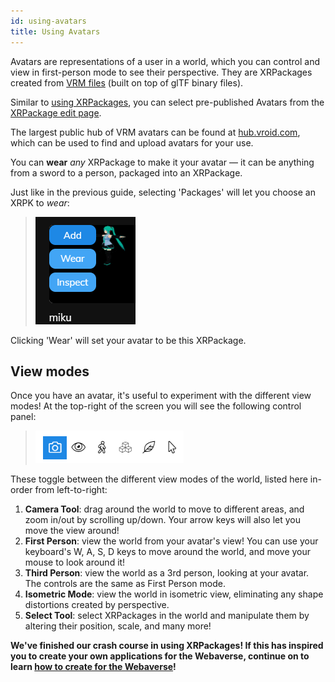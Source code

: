 ```yaml
---
id: using-avatars
title: Using Avatars
---
```


Avatars are representations of a user in a world, which you can control and view in first-person mode to see their perspective. They are XRPackages created from <a href="https://vrm.dev/en" target="_blank" rel="noopener noreferrer">VRM files</a> (built on top of glTF binary files).

Similar to [using XRPackages](./2-using-xrpackages.md), you can select pre-published Avatars from the <a href="https://xrpackage.org/edit.html">XRPackage edit page</a>.

The largest public hub of VRM avatars can be found at <a href="https://hub.vroid.com/" target="_blank" rel="noopener noreferrer">hub.vroid.com</a>, which can be used to find and upload avatars for your use.

You can **wear** _any_ XRPackage to make it your avatar &mdash; it can be anything from a sword to a person, packaged into an XRPackage.

Just like in the previous guide, selecting 'Packages' will let you choose an XRPK to _wear_:

> ![XRPackage list](/img/xrpackage-edit-miku-xrpk.png)

Clicking 'Wear' will set your avatar to be this XRPackage.

## View modes

Once you have an avatar, it's useful to experiment with the different view modes! At the top-right of the screen you will see the following control panel:

> ![XRPackage View Modes](/img/xrpackage-edit-view-modes.png)

These toggle between the different view modes of the world, listed here in-order from left-to-right:

1. **Camera Tool**: drag around the world to move to different areas, and zoom in/out by scrolling up/down. Your arrow keys will also let you move the view around!
2. **First Person**: view the world from your avatar's view! You can use your keyboard's W, A, S, D keys to move around the world, and move your mouse to look around it!
3. **Third Person**: view the world as a 3rd person, looking at your avatar. The controls are the same as First Person mode.
4. **Isometric Mode**: view the world in isometric view, eliminating any shape distortions created by perspective.
5. **Select Tool**: select XRPackages in the world and manipulate them by altering their position, scale, and many more!

**We've finished our crash course in using XRPackages! If this has inspired you to create your own applications for the Webaverse, continue on to learn [how to create for the Webaverse](./4-creating-for-webaverse.md)!**
